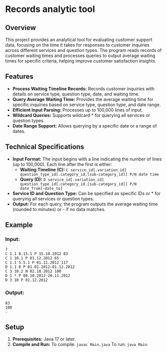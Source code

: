 # Records analytic tool
## Overview
This project provides an analytical tool for evaluating customer support data, 
focusing on the time it takes for responses to customer inquiries across different 
services and question types. The program reads records of customer waiting times 
and processes queries to output average waiting times for specific criteria, 
helping improve customer satisfaction insights.

## Features
- **Process Waiting Timeline Records:** Records customer inquiries with details on service type, question type, date, and waiting time.
- **Query Average Waiting Time:** Provides the average waiting time for specific inquiries based on service type, question type, and date range.
- **Efficient Input Parsing:** Processes up to 100,000 lines of input.
- **Wildcard Queries:** Supports wildcard * for querying all services or question types.
- **Date Range Support:** Allows querying by a specific date or a range of dates.

## Technical Specifications
- **Input Format:** The input begins with a line indicating the number of lines (up to 100,000). Each line after the first is either:
  - **Waiting Timeline (C):** ```C service_id[.variation_id] question_type_id[.category_id.[sub-category_id]] P/N date time```
  - **Query (D):** ```D service_id[.variation_id] question_type_id[.category_id.[sub-category_id]] P/N date_from[-date_to]```
- **Service ID and Question Type:** Can be specified as specific IDs or * for querying all services or question types.
- **Output:** For each query, the program outputs the average waiting time (rounded to minutes) or - if no data matches.

## Example
### Input:
```
7
C 1.1 8.15.1 P 15.10.2012 83
C 1 10.1 P 01.12.2012 65
C 1.1 5.5.1 P 01.11.2012 117
D 1.1 8 P 01.01.2012-01.12.2012
C 3 10.2 N 02.10.2012 100
D 1 * P 08.10.2012-20.11.2012
D 3 10 P 01.12.2012
```
### Output:
```
83
100
-
```

## Setup
1. **Prerequisites:** Java 17 or later.
2. **Compile and Run:**
   To compile: ```javac Main.java```
   To run: ```java Main```